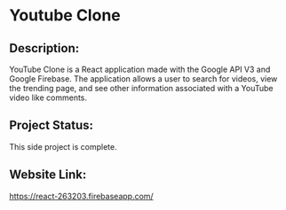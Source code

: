 # Youtube Clone


## Description:

YouTube Clone is a React application made with the Google API V3 and Google Firebase. The application allows a user to search for videos, view the trending page, and see other information associated with a YouTube video like comments.

## Project Status:

This side project is complete.

## Website Link:

https://react-263203.firebaseapp.com/
